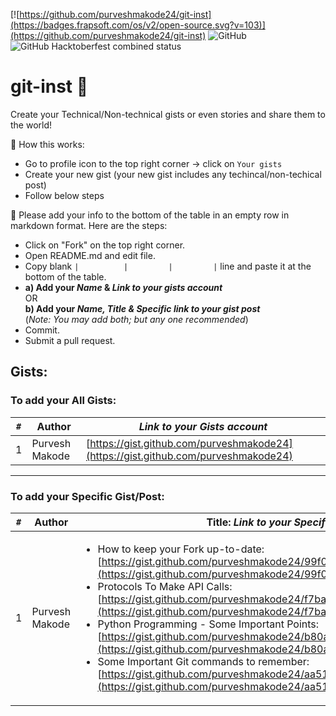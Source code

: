 [![https://github.com/purveshmakode24/git-inst](https://badges.frapsoft.com/os/v2/open-source.svg?v=103)](https://github.com/purveshmakode24/git-inst)
![GitHub](https://img.shields.io/github/license/purveshmakode24/git-inst?style=flat-square)
![GitHub Hacktoberfest combined status](https://img.shields.io/github/hacktoberfest/2020/purveshmakode24/git-inst?color=%237057ff&label=hacktoberfest%202020&style=flat-square)

# git-inst 📑

Create your Technical/Non-technical gists or even stories and share them to the world!

🔹 How this works:
- Go to profile icon to the top right corner -> click on `Your gists` 
- Create your new gist (your new gist includes any techincal/non-techical post)
- Follow below steps 

🔹 Please add your info to the bottom of the table in an empty row in markdown format. Here are the steps:
- Click on "Fork" on the top right corner. 
- Open README.md and edit file.
- Copy blank `|          |         |         |` line and paste it at the bottom of the table. 
- **a) Add your _Name_ & _Link to your *gists* account_** <br>
    OR <br> 
  **b) Add your  _Name, Title & Specific link to your gist post_**   
  (_Note: You may add both; but any one recommended_)     
- Commit.
- Submit a pull request. 


## Gists:


### To add your **All Gists**:         

| `#`   | Author              | _Link to your Gists account_  |
| ---   | ---                 | ---                           |
| 1     | Purvesh Makode      | [https://gist.github.com/purveshmakode24](https://gist.github.com/purveshmakode24) |

---
              
### To add your **Specific Gist/Post**:              

| `#` | Author             | Title: _Link to your Specific Gist Post_  |
| --- | ---                | ---                                       | 
| 1 | Purvesh Makode | <ul><li>How to keep your Fork up-to-date: [https://gist.github.com/purveshmakode24/99f052732ec13e70806f09b80d259ec9](https://gist.github.com/purveshmakode24/99f052732ec13e70806f09b80d259ec9)</li><li>Protocols To Make API Calls: [https://gist.github.com/purveshmakode24/f7ba84725051b5650b29ebe7aeea4ba2](https://gist.github.com/purveshmakode24/f7ba84725051b5650b29ebe7aeea4ba2)</li><li>Python Programming - Some Important Points: [https://gist.github.com/purveshmakode24/b80a0004532e31cb7c0e3d3c981f293c](https://gist.github.com/purveshmakode24/b80a0004532e31cb7c0e3d3c981f293c)</li><li>Some Important Git commands to remember: [https://gist.github.com/purveshmakode24/aa517c8bca568c67a4ef5180a44f2936](https://gist.github.com/purveshmakode24/aa517c8bca568c67a4ef5180a44f2936)</li></ul> |
